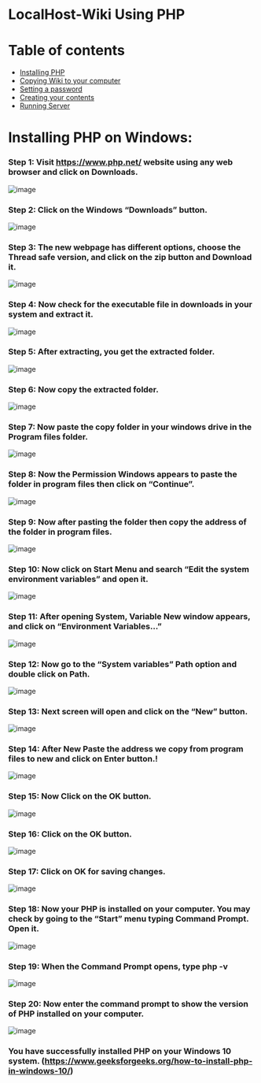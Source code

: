 # LocalHost-Wiki Using PHP

Table of contents
=================

<!--ts-->
  * [Installing PHP](#php)
  * [Copying Wiki to your computer](#wikitocomputer)
  * [Setting a password](#setpass)
  * [Creating your contents](#creatingcontents)
  * [Running Server](#runserver)
<!--te-->

<a name="php"></a>
Installing PHP on Windows:
=================

### Step 1: Visit https://www.php.net/ website using any web browser and click on Downloads.
![image](https://github.com/Vasilis414/LocalHost-Wiki/assets/83064774/eb48b97c-ea6c-4179-bbe6-d7c179ccec2f)
### Step 2: Click on the Windows “Downloads” button.
![image](https://github.com/Vasilis414/LocalHost-Wiki/assets/83064774/f110b09e-d161-4a4d-9fea-c9ee8fcf3abd)
### Step 3: The new webpage has different options, choose the Thread safe version, and click on the zip button and Download it.
![image](https://github.com/Vasilis414/LocalHost-Wiki/assets/83064774/d3409e5f-071b-41f9-a615-7b3440d4420f)
### Step 4: Now check for the executable file in downloads in your system and extract it.
![image](https://github.com/Vasilis414/LocalHost-Wiki/assets/83064774/b8d140f3-6be3-4aa7-8b0b-c51ab7b974b3)
### Step 5: After extracting, you get the extracted folder.
![image](https://github.com/Vasilis414/LocalHost-Wiki/assets/83064774/0d1e2f36-1557-4cd9-bdab-2f3053a7318e)
### Step 6: Now copy the extracted folder.
![image](https://github.com/Vasilis414/LocalHost-Wiki/assets/83064774/3ffdd728-5e6d-40ec-86b0-d4d5bfef2142)
### Step 7: Now paste the copy folder in your windows drive in the Program files folder.
![image](https://github.com/Vasilis414/LocalHost-Wiki/assets/83064774/cbbf6690-dea5-4bc4-adc1-f3a6674ff261)
### Step 8: Now the Permission Windows appears to paste the folder in program files then click on “Continue”.
![image](https://github.com/Vasilis414/LocalHost-Wiki/assets/83064774/aef766d7-1d00-40f2-af75-b80d98acb367)
### Step 9: Now after pasting the folder then copy the address of the folder in program files.
![image](https://github.com/Vasilis414/LocalHost-Wiki/assets/83064774/01b106b9-ada8-47d6-97a8-3abf0a9e2da7)
### Step 10: Now click on Start Menu and search “Edit the system environment variables” and open it.
![image](https://github.com/Vasilis414/LocalHost-Wiki/assets/83064774/a6dc39e0-878f-4122-a6f3-e95216565cd2)
### Step 11: After opening System, Variable New window appears, and click on “Environment Variables…”
![image](https://github.com/Vasilis414/LocalHost-Wiki/assets/83064774/d9d3bdf3-e5eb-4548-8b4e-234d0129e86b)
### Step 12: Now go to the “System variables” Path option and double click on Path.
![image](https://github.com/Vasilis414/LocalHost-Wiki/assets/83064774/da552a47-186b-47cc-a69f-849ec6234618)
### Step 13: Next screen will open and click on the “New” button.
![image](https://github.com/Vasilis414/LocalHost-Wiki/assets/83064774/58accb4b-408e-463c-9166-a84654d74e0d)
### Step 14: After New  Paste the address we copy from program files to new and click on Enter button.!
![image](https://github.com/Vasilis414/LocalHost-Wiki/assets/83064774/e9bea56d-68a9-4448-8f75-bd16ef8292f2)
### Step 15: Now Click on the OK button.
![image](https://github.com/Vasilis414/LocalHost-Wiki/assets/83064774/04e8b21a-c839-45d6-aedf-75c20306868d)
### Step 16:  Click on the OK button. 
![image](https://github.com/Vasilis414/LocalHost-Wiki/assets/83064774/db19c740-45b3-426c-b185-73845b49ecb3)
### Step 17: Click on OK for saving changes.
![image](https://github.com/Vasilis414/LocalHost-Wiki/assets/83064774/15c99641-83ec-45e7-877c-0fd70bd5a9cc)
### Step 18: Now your PHP is installed on your computer. You may check by going to the “Start” menu typing Command Prompt. Open it.
![image](https://github.com/Vasilis414/LocalHost-Wiki/assets/83064774/5c0d31fc-d020-4cee-93e5-26da4ee8d230)
### Step 19: When the Command Prompt opens, type php -v
![image](https://github.com/Vasilis414/LocalHost-Wiki/assets/83064774/2d78bed7-5374-47b1-a6bd-7187d8bf018d)
### Step 20: Now enter the command prompt to show the version of PHP installed on your computer.
![image](https://github.com/Vasilis414/LocalHost-Wiki/assets/83064774/962ba0fa-1509-4cb4-bc6b-3b5c487d2cf1)
### You have successfully installed PHP on your Windows 10 system. (https://www.geeksforgeeks.org/how-to-install-php-in-windows-10/)
